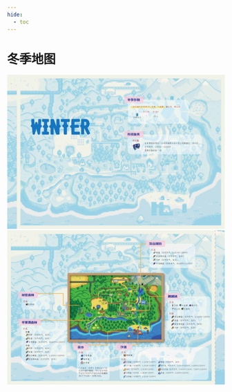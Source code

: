 ```yaml
---
hide:
  - toc
---
```

# 冬季地图

![](../../assets/book_img/season_map/8.jpg)
![](../../assets/book_img/season_map/7.jpg)